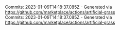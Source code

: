 Commits: 2023-01-09T14:18:37.085Z - Generated via https://github.com/marketplace/actions/artificial-grass
<br>
Commits: 2023-01-09T14:18:37.085Z - Generated via https://github.com/marketplace/actions/artificial-grass
<br>
